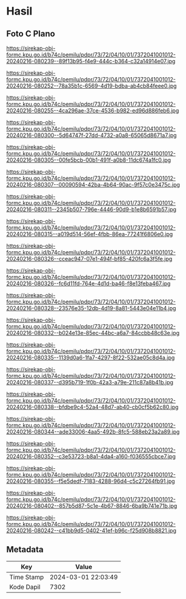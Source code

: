 # Hasil

## Foto C Plano

https://sirekap-obj-formc.kpu.go.id/b74c/pemilu/pdpr/73/72/04/10/01/7372041001012-20240216-080239--89f13b95-f4e9-444c-b364-c32a14914e07.jpg

https://sirekap-obj-formc.kpu.go.id/b74c/pemilu/pdpr/73/72/04/10/01/7372041001012-20240216-080252--78a35b1c-6569-4d19-bdba-ab4cb84feee0.jpg

https://sirekap-obj-formc.kpu.go.id/b74c/pemilu/pdpr/73/72/04/10/01/7372041001012-20240216-080255--4ca296ae-37ce-4536-b982-ed96d886feb6.jpg

https://sirekap-obj-formc.kpu.go.id/b74c/pemilu/pdpr/73/72/04/10/01/7372041001012-20240216-080300--5d64747f-27dd-4732-a0a8-65065d8671a7.jpg

https://sirekap-obj-formc.kpu.go.id/b74c/pemilu/pdpr/73/72/04/10/01/7372041001012-20240216-080305--00fe5bcb-00b1-491f-a0b8-11dc674a1fc0.jpg

https://sirekap-obj-formc.kpu.go.id/b74c/pemilu/pdpr/73/72/04/10/01/7372041001012-20240216-080307--00090594-42ba-4b64-90ac-9f57c0e3475c.jpg

https://sirekap-obj-formc.kpu.go.id/b74c/pemilu/pdpr/73/72/04/10/01/7372041001012-20240216-080311--2345b507-796e-4446-90d9-b1e8b6591b57.jpg

https://sirekap-obj-formc.kpu.go.id/b74c/pemilu/pdpr/73/72/04/10/01/7372041001012-20240216-080315--a019d514-56ef-4fbb-86ea-77241f6806e0.jpg

https://sirekap-obj-formc.kpu.go.id/b74c/pemilu/pdpr/73/72/04/10/01/7372041001012-20240216-080326--cceac947-07e1-494f-bf85-420fc6a3f5fe.jpg

https://sirekap-obj-formc.kpu.go.id/b74c/pemilu/pdpr/73/72/04/10/01/7372041001012-20240216-080326--fc6d11fd-764e-4d1d-ba46-f8e13feba467.jpg

https://sirekap-obj-formc.kpu.go.id/b74c/pemilu/pdpr/73/72/04/10/01/7372041001012-20240216-080328--23576e35-12db-4d19-8a81-5443e04e11b4.jpg

https://sirekap-obj-formc.kpu.go.id/b74c/pemilu/pdpr/73/72/04/10/01/7372041001012-20240216-080332--b024e13e-85ec-44bc-a6a7-84ccbb48c63e.jpg

https://sirekap-obj-formc.kpu.go.id/b74c/pemilu/pdpr/73/72/04/10/01/7372041001012-20240216-080335--1139d0a6-1fa7-4297-8f22-532ae05c8d4a.jpg

https://sirekap-obj-formc.kpu.go.id/b74c/pemilu/pdpr/73/72/04/10/01/7372041001012-20240216-080337--d395b719-1f0b-42a3-a79e-211c87a8b41b.jpg

https://sirekap-obj-formc.kpu.go.id/b74c/pemilu/pdpr/73/72/04/10/01/7372041001012-20240216-080338--bfdbe9c4-52a4-48d7-ab40-cb0cf5b62c80.jpg

https://sirekap-obj-formc.kpu.go.id/b74c/pemilu/pdpr/73/72/04/10/01/7372041001012-20240216-080344--ade33006-4aa5-492b-8fc5-588eb23a2a89.jpg

https://sirekap-obj-formc.kpu.go.id/b74c/pemilu/pdpr/73/72/04/10/01/7372041001012-20240216-080352--c3e53723-b8a1-4da4-a160-f036555cbce7.jpg

https://sirekap-obj-formc.kpu.go.id/b74c/pemilu/pdpr/73/72/04/10/01/7372041001012-20240216-080355--f5e5dedf-7183-4288-96d4-c5c27264fb91.jpg

https://sirekap-obj-formc.kpu.go.id/b74c/pemilu/pdpr/73/72/04/10/01/7372041001012-20240216-080402--857b5d87-5c1e-4b67-8846-6ba9b741e71b.jpg

https://sirekap-obj-formc.kpu.go.id/b74c/pemilu/pdpr/73/72/04/10/01/7372041001012-20240216-080242--c41bb9d5-0402-41ef-b96c-f25d908b8821.jpg


## Metadata

| Key        | Value               |
| ---------- | ------------------- |
| Time Stamp | 2024-03-01 22:03:49 |
| Kode Dapil | 7302                |



